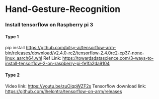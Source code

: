 # Hand-Gesture-Recognition

### Install tensorflow on Raspberry pi 3
#### Type 1
  pip install https://github.com/bitsy-ai/tensorflow-arm-bin/releases/download/v2.4.0-rc2/tensorflow-2.4.0rc2-cp37-none-linux_aarch64.whl
  Ref Link: https://towardsdatascience.com/3-ways-to-install-tensorflow-2-on-raspberry-pi-fe1fa2da9104  

#### Type 2    
  Video link: https://youtu.be/zuOiqpWZF2s
  Tensorflow download link: https://github.com/lhelontra/tensorflow-on-arm/releases
